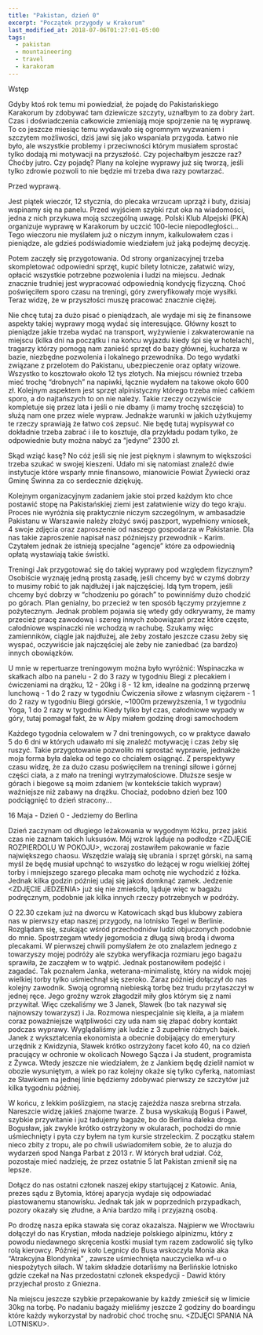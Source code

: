 ```yaml
---
title: "Pakistan, dzień 0"
excerpt: "Początek przygody w Krakorum"
last_modified_at: 2018-07-06T01:27:01-05:00
tags:
  - pakistan
  - mountaineering
  - travel
  - karakoram
---
```

Wstęp

Gdyby ktoś rok temu mi powiedział, że pojadę do Pakistańskiego Karakorum by zdobywać tam dziewicze szczyty, uznałbym to za dobry żart. Czas i doświadczenia całkowicie zmieniają moje spojrzenie na tę wyprawę. To co jeszcze miesiąc temu wydawało się ogromnym wyzwaniem i szczytem możliwości, dziś jawi się jako wspaniała przygoda. Łatwo nie było, ale wszystkie problemy i przeciwności którym musiałem sprostać tylko dodają mi motywacji na przyszłość.
Czy pojechałbym jeszcze raz? Choćby jutro.
Czy pojadę? Plany na kolejne wyprawy już się tworzą, jeśli tylko zdrowie pozwoli to nie będzie mi trzeba dwa razy powtarzać.

Przed wyprawą.

Jest piątek wieczór, 12 stycznia, do plecaka wrzucam uprząż i buty, dzisiaj wspinamy się na panelu. Przed wyjściem szybki rzut oka na wiadomości, jedna z nich przykuwa moją szczególną uwagę. Polski Klub Alpejski (PKA) organizuje wyprawę w Karakorum by uczcić 100-lecie niepodległości… Tego wieczoru nie myślałem już o niczym innym, kalkulowałem czas i pieniądze, ale gdzieś podświadomie wiedziałem już jaką podejmę decyzję.

Potem zaczęły się przygotowania. Od strony organizacyjnej trzeba skompletować odpowiedni sprzęt, kupić bilety lotnicze, załatwić wizy, opłacić wszystkie potrzebne pozwolenia i ludzi na miejscu. Jednak znacznie trudniej jest wypracować odpowiednią kondycję fizyczną. Choć poświęciłem sporo czasu na treningi, góry zweryfikowały moje wysiłki. Teraz widzę, że w przyszłości muszę pracować znacznie ciężej.

Nie chcę tutaj za dużo pisać o pieniądzach, ale wydaje mi się że finansowe aspekty takiej wyprawy mogą wydać się interesujące. Główny koszt to pieniądze jakie trzeba wydać na transport, wyżywienie i zakwaterowanie na miejscu (kilka dni na początku i na końcu wyjazdu kiedy śpi się w hotelach), tragarzy którzy pomogą nam zanieść sprzęt do bazy głównej, kucharza w bazie, niezbędne pozwolenia i lokalnego przewodnika. Do tego wydatki związane z przelotem do Pakistanu, ubezpieczenie oraz opłaty wizowe. Wszystko to kosztowało około 12 tys złotych. Na miejscu również trzeba mieć trochę “drobnych” na napiwki, łącznie wydałem na takowe około 600 zł. Kolejnym aspektem jest sprzęt alpinistyczny którego trzeba mieć całkiem sporo, a do najtańszych to on nie należy. Takie rzeczy oczywiście kompletuje się przez lata i jeśli o nie dbamy (i mamy trochę szczęścia) to służą nam one przez wiele wypraw. Jednakże warunki w jakich użytkujemy te rzeczy sprawiają że łatwo coś zepsuć. Nie będę tutaj wypisywał co dokładnie trzeba zabrać i ile to kosztuje, dla przykładu podam tylko, że odpowiednie buty można nabyć za “jedyne” 2300 zł.

Skąd wziąć kasę? No cóż jeśli się nie jest pięknym i sławnym to większości trzeba szukać w swojej kieszeni. Udało mi się natomiast znaleźć dwie instytucje które wsparły mnie finansowo, mianowicie Powiat Żywiecki oraz Gminę Świnna za co serdecznie dziękuję.

Kolejnym organizacyjnym zadaniem jakie stoi przed każdym kto chce postawić stopę na Pakistańskiej ziemi jest załatwienie wizy do tego kraju. Proces nie wyróżnia się praktycznie niczym szczególnym, w ambasadzie Pakistanu w Warszawie należy złożyć swój paszport, wypełniony wniosek, 4 swoje zdjęcia oraz zaproszenie od naszego gospodarza w Pakistanie. Dla nas takie zaproszenie napisał nasz późniejszy przewodnik - Karim. Czytałem jednak że istnieją specjalne “agencje” które za odpowiednią opłatą wystawiają takie świstki.

Treningi
Jak przygotować się do takiej wyprawy pod względem fizycznym? Osobiście wyznaję jedną prostą zasadę, jeśli chcemy być w czymś dobrzy to musimy robić to jak najdłużej i jak najczęściej. Idą tym tropem, jeśli chcemy być dobrzy w “chodzeniu po górach” to powinniśmy dużo chodzić po górach. Plan genialny, bo przecież w ten sposób łączymy przyjemne z pożytecznym. Jednak problem pojawia się wtedy gdy odkrywamy, że mamy przecież pracę zawodową i szereg innych zobowiązań przez które częste, całodniowe wspinaczki nie wchodzą w rachubę. Szukamy więc zamienników, ciągle jak najdłużej, ale żeby zostało jeszcze czasu żeby się wyspać, oczywiście jak najczęściej ale żeby nie zaniedbać (za bardzo) innych obowiązków.

U mnie w repertuarze treningowym można było wyróżnić:
Wspinaczka w skałkach albo na panelu - 2 do 3 razy w tygodniu
Biegi z plecakiem i ćwiczeniami na drążku, 12 - 20kg i 8 - 12 km, idealne na godzinną przerwę lunchową - 1 do 2 razy w tygodniu
Ćwiczenia siłowe z własnym ciężarem - 1 do 2 razy w tygodniu
Biegi górskie, ~1000m przewyższenia, 1 w tygodniu
Yoga, 1 do 2 razy w tygodniu
Kiedy tylko był czas, całodniowe wypady w góry, tutaj pomagał fakt, że w Alpy miałem godzinę drogi samochodem


Każdego tygodnia celowałem w 7 dni treningowych, co w praktyce dawało 5 do 6 dni w których udawało mi się znaleźć motywację i czas żeby się ruszyć. Takie przygotowanie pozwoliło mi sprostać wyprawie, jednakże moja forma była daleka od tego co chciałem osiągnąć. Z perspektywy czasu widzę, że za dużo czasu poświęciłem na treningi siłowe i górnej części ciała, a z mało na treningi wytrzymałościowe. Dłuższe sesje w górach i biegowe są moim zdaniem (w kontekście takich wypraw) ważniejsze niż zabawy na drążku. Chociaż, podobno dzień bez 100 podciągnięć to dzień stracony...

16 Maja - Dzień 0 - Jedziemy do Berlina

Dzień zaczynam od długiego leżakowania w wygodnym łóżku, przez jakiś czas nie zaznam takich luksusów. Mój wzrok ląduje na podłodze <ZDJĘCIE ROZPIERDOLU W POKOJU>, wczoraj zostawiłem pakowanie w fazie największego chaosu. Wszędzie walają się ubrania i sprzęt górski, na samą myśl że będę musiał upchnąć to wszystko do leżącej w rogu wielkiej żółtej torby i mniejszego szarego plecaka mam ochotę nie wychodzić z łóżka.
Jednak kilka godzin później udaj się jakoś domknąć zamek. Jedzenie <ZDJĘCIE JEDZENIA> już się nie zmieściło, ląduje więc w bagażu podręcznym, podobnie jak kilka innych rzeczy potrzebnych w podróży.

O 22.30 czekam już na dworcu w Katowicach skąd bus klubowy zabiera nas w pierwszy etap naszej przygody, na lotnisko Tegel w Berlinie. Rozglądam się, szukając wśród przechodniów ludzi objuczonych podobnie do mnie. Spostrzegam wtedy jegomościa z długą siwą brodą i dwoma plecakami. W pierwszej chwili pomyślałem że oto znalazłem jednego z towarzyszy mojej podróży ale szybka weryfikacja rozmiaru jego bagażu sprawiła, że zacząłem w to wątpić. Jednak postanowiłem podejść i zagadać. Tak poznałem Janka, weterana-minimalistę, który na widok mojej wielkiej torby tylko uśmiechnął się szeroko. Zaraz później dołączył do nas kolejny zawodnik. Swoją ogromną niebieską torbę bez trudu przytaszczył w jednej ręce. Jego groźny wzrok złagodził miły głos którym się z nami przywitał. Więc czekaliśmy we 3 Janek, Sławek (bo tak nazywał się najnowszy towarzysz) i Ja. Rozmowa niespecjalnie się kleiła, a ja miałem coraz poważniejsze wątpliwości czy uda nam się złapać dobry kontakt podczas wyprawy. Wyglądaliśmy jak ludzie z 3 zupełnie różnych bajek. Janek z wykształcenia ekonomista a obecnie dobijający do emerytury urzędnik z Kwidzynia, Sławek krótko ostrzyżony facet koło 40, na co dzień pracujący w ochronie w okolicach Nowego Sącza i Ja student, programista z Żywca. Wtedy jeszcze nie wiedziałem, że z Jankiem będę dzielił namiot w obozie wysuniętym, a wiek po raz kolejny okaże się tylko cyferką, natomiast ze Sławkiem na jednej linie będziemy zdobywać pierwszy ze szczytów już kilka tygodniu później.

W końcu, z lekkim poślizgiem, na stację zajeżdża nasza srebrna strzała. Nareszcie widzę jakieś znajome twarze. Z busa wyskakują Boguś i Paweł, szybkie przywitanie i już ładujemy bagaże, bo do Berlina daleka droga. Bogusław, jak zwykle krótko ostrzyżony w okularach, pochodzi do mnie uśmiechnięty i pyta czy byłem na tym kursie strzeleckim. Z początku stałem nieco zbity z tropu, ale po chwili uświadomiłem sobie, że to aluzja do wydarzeń spod Nanga Parbat z 2013 r. W których brał udział. Cóż, pozostaje mieć nadzieję, że przez ostatnie 5 lat Pakistan zmienił się na lepsze.

Dołącz do nas ostatni członek naszej ekipy startującej z Katowic. Ania, prezes sądu z Bytomia, której aparycja wydaje się odpowiadać piastowanemu stanowisku. Jednak tak jak w poprzednich przypadkach, pozory okazały się złudne, a Ania bardzo miłą i przyjazną osobą.

Po drodzę nasza epika stawała się coraz okazalsza. Najpierw we Wrocławiu dołączył do nas Krystian, młoda nadzieje polskiego alpinizmu, który z powodu niedawnego skręcenia kostki musiał tym razem zadowolić się tylko rolą kierowcy. Później w koło Legnicy do Busa wskoczyła Monia aka “Atrakcyjna Blondynka” <LINK DO WYWIADU>, zawsze uśmiechnięta nauczycielka wf-u o niespożytych siłach. W takim składzie dotarliśmy na Berlińskie lotnisko gdzie czekał na Nas przedostatni członek ekspedycji - Dawid który przyjechał prosto z Gniezna.

Na miejscu jeszcze szybkie przepakowanie by każdy zmieścił się w limicie 30kg na torbę. Po nadaniu bagaży mieliśmy jeszcze 2 godziny do boardingu które każdy wykorzystał by nadrobić choć trochę snu. <ZDJĘCI SPANIA NA LOTNISKU>.

